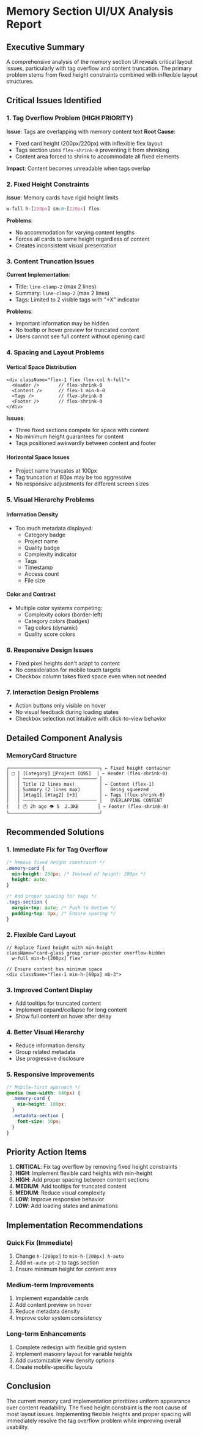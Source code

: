 # Memory Section UI/UX Analysis Report

## Executive Summary
A comprehensive analysis of the memory section UI reveals critical layout issues, particularly with tag overflow and content truncation. The primary problem stems from fixed height constraints combined with inflexible layout structures.

## Critical Issues Identified

### 1. Tag Overflow Problem (HIGH PRIORITY)
**Issue**: Tags are overlapping with memory content text
**Root Cause**: 
- Fixed card height (200px/220px) with inflexible flex layout
- Tags section uses `flex-shrink-0` preventing it from shrinking
- Content area forced to shrink to accommodate all fixed elements

**Impact**: Content becomes unreadable when tags overlap

### 2. Fixed Height Constraints
**Issue**: Memory cards have rigid height limits
```css
w-full h-[200px] sm:h-[220px] flex
```
**Problems**:
- No accommodation for varying content lengths
- Forces all cards to same height regardless of content
- Creates inconsistent visual presentation

### 3. Content Truncation Issues
**Current Implementation**:
- Title: `line-clamp-2` (max 2 lines)
- Summary: `line-clamp-2` (max 2 lines)
- Tags: Limited to 2 visible tags with "+X" indicator

**Problems**:
- Important information may be hidden
- No tooltip or hover preview for truncated content
- Users cannot see full content without opening card

### 4. Spacing and Layout Problems

#### Vertical Space Distribution
```tsx
<div className="flex-1 flex flex-col h-full">
  <Header />       // flex-shrink-0
  <Content />      // flex-1 min-h-0
  <Tags />         // flex-shrink-0
  <Footer />       // flex-shrink-0
</div>
```

**Issues**:
- Three fixed sections compete for space with content
- No minimum height guarantees for content
- Tags positioned awkwardly between content and footer

#### Horizontal Space Issues
- Project name truncates at 100px
- Tag truncation at 80px may be too aggressive
- No responsive adjustments for different screen sizes

### 5. Visual Hierarchy Problems

#### Information Density
- Too much metadata displayed:
  - Category badge
  - Project name
  - Quality badge
  - Complexity indicator
  - Tags
  - Timestamp
  - Access count
  - File size

#### Color and Contrast
- Multiple color systems competing:
  - Complexity colors (border-left)
  - Category colors (badges)
  - Tag colors (dynamic)
  - Quality score colors

### 6. Responsive Design Issues
- Fixed pixel heights don't adapt to content
- No consideration for mobile touch targets
- Checkbox column takes fixed space even when not needed

### 7. Interaction Design Problems
- Action buttons only visible on hover
- No visual feedback during loading states
- Checkbox selection not intuitive with click-to-view behavior

## Detailed Component Analysis

### MemoryCard Structure
```
┌─────────────────────────────────┐ ← Fixed height container
│ □ │ [Category] 📁Project [Q95]  │ ← Header (flex-shrink-0)
│   │ ─────────────────────────── │
│   │ Title (2 lines max)         │ ← Content (flex-1)
│   │ Summary (2 lines max)       │   Being squeezed
│   │ [#tag1] [#tag2] [+3]        │ ← Tags (flex-shrink-0)
│   │ ─────────────────────────── │   OVERLAPPING CONTENT
│   │ 🕐 2h ago 👁 5  2.3KB       │ ← Footer (flex-shrink-0)
└─────────────────────────────────┘
```

## Recommended Solutions

### 1. Immediate Fix for Tag Overflow
```css
/* Remove fixed height constraint */
.memory-card {
  min-height: 200px; /* Instead of height: 200px */
  height: auto;
}

/* Add proper spacing for tags */
.tags-section {
  margin-top: auto; /* Push to bottom */
  padding-top: 8px; /* Ensure spacing */
}
```

### 2. Flexible Card Layout
```tsx
// Replace fixed height with min-height
className="card-glass group cursor-pointer overflow-hidden
  w-full min-h-[200px] flex"

// Ensure content has minimum space
<div className="flex-1 min-h-[60px] mb-3">
```

### 3. Improved Content Display
- Add tooltips for truncated content
- Implement expand/collapse for long content
- Show full content on hover after delay

### 4. Better Visual Hierarchy
- Reduce information density
- Group related metadata
- Use progressive disclosure

### 5. Responsive Improvements
```css
/* Mobile-first approach */
@media (max-width: 640px) {
  .memory-card {
    min-height: 180px;
  }
  .metadata-section {
    font-size: 10px;
  }
}
```

## Priority Action Items

1. **CRITICAL**: Fix tag overflow by removing fixed height constraints
2. **HIGH**: Implement flexible card heights with min-height
3. **HIGH**: Add proper spacing between content sections
4. **MEDIUM**: Add tooltips for truncated content
5. **MEDIUM**: Reduce visual complexity
6. **LOW**: Improve responsive behavior
7. **LOW**: Add loading states and animations

## Implementation Recommendations

### Quick Fix (Immediate)
1. Change `h-[200px]` to `min-h-[200px] h-auto`
2. Add `mt-auto pt-2` to tags section
3. Ensure minimum height for content area

### Medium-term Improvements
1. Implement expandable cards
2. Add content preview on hover
3. Reduce metadata density
4. Improve color system consistency

### Long-term Enhancements
1. Complete redesign with flexible grid system
2. Implement masonry layout for variable heights
3. Add customizable view density options
4. Create mobile-specific layouts

## Conclusion
The current memory card implementation prioritizes uniform appearance over content readability. The fixed height constraint is the root cause of most layout issues. Implementing flexible heights and proper spacing will immediately resolve the tag overflow problem while improving overall usability.